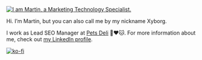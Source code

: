 [![I am Martin, a Marketing Technology Specialist.](https://web.archive.org/web/20200917173132im_/https://camo.githubusercontent.com/bf7d1ef55d4b307985a904f021cf233be3b00caa/68747470733a2f2f7777772e6c65696465656d61726b6574696e672e636f6d2f77702d636f6e74656e742f75706c6f6164732f323032302f30382f7879626f72672d62616e6e65722e6a7067)](https://www.linkedin.com/in/aberastegue/)

Hi. I’m Martin, but you can also call me by my nickname Xyborg.

I work as Lead SEO Manager at [Pets Deli](https://www.petsdeli.de/) 🐶❤️🐱. For more information about me, check out [my LinkedIn profile](https://www.linkedin.com/in/aberastegue/).

[![ko-fi](https://ko-fi.com/img/githubbutton_sm.svg)](https://ko-fi.com/B0B3CXMFH)

